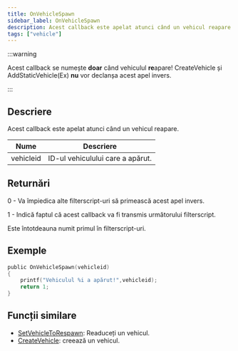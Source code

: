 ```yaml
---
title: OnVehicleSpawn
sidebar_label: OnVehicleSpawn
description: Acest callback este apelat atunci când un vehicul reapare.
tags: ["vehicle"]
---
```


:::warning

Acest callback se numește **doar** când vehiculul **re**apare! CreateVehicle și AddStaticVehicle(Ex) **nu** vor declanșa acest apel invers.

:::

## Descriere

Acest callback este apelat atunci când un vehicul reapare.

| Nume      | Descriere                           |
| --------- | ----------------------------------- |
| vehicleid | ID-ul vehiculului care a apărut.    |

## Returnări

0 - Va împiedica alte filterscript-uri să primească acest apel invers.

1 - Indică faptul că acest callback va fi transmis următorului filterscript.

Este întotdeauna numit primul în filterscript-uri.

## Exemple

```c
public OnVehicleSpawn(vehicleid)
{
    printf("Vehiculul %i a apărut!",vehicleid);
    return 1;
}
```

## Funcții similare

- [SetVehicleToRespawn](../functions/SetVehicleToRespawn): Readuceți un vehicul.
- [CreateVehicle](../functions/CreateVehicle): creează un vehicul.